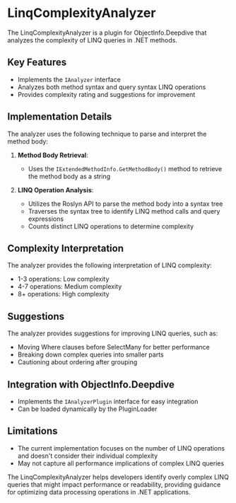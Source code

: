 # LinqComplexityAnalyzer

The LinqComplexityAnalyzer is a plugin for ObjectInfo.Deepdive that analyzes the complexity of LINQ queries in .NET methods.

## Key Features

- Implements the `IAnalyzer` interface
- Analyzes both method syntax and query syntax LINQ operations
- Provides complexity rating and suggestions for improvement

## Implementation Details

The analyzer uses the following technique to parse and interpret the method body:

1. **Method Body Retrieval**:
   - Uses the `IExtendedMethodInfo.GetMethodBody()` method to retrieve the method body as a string

2. **LINQ Operation Analysis**:
   - Utilizes the Roslyn API to parse the method body into a syntax tree
   - Traverses the syntax tree to identify LINQ method calls and query expressions
   - Counts distinct LINQ operations to determine complexity

## Complexity Interpretation

The analyzer provides the following interpretation of LINQ complexity:

- 1-3 operations: Low complexity
- 4-7 operations: Medium complexity
- 8+ operations: High complexity

## Suggestions

The analyzer provides suggestions for improving LINQ queries, such as:

- Moving Where clauses before SelectMany for better performance
- Breaking down complex queries into smaller parts
- Cautioning about ordering after grouping

## Integration with ObjectInfo.Deepdive

- Implements the `IAnalyzerPlugin` interface for easy integration
- Can be loaded dynamically by the PluginLoader

## Limitations

- The current implementation focuses on the number of LINQ operations and doesn't consider their individual complexity
- May not capture all performance implications of complex LINQ queries

The LinqComplexityAnalyzer helps developers identify overly complex LINQ queries that might impact performance or readability, providing guidance for optimizing data processing operations in .NET applications.
